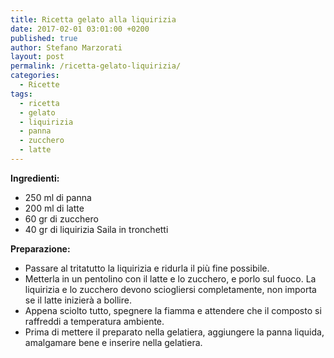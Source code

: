 ```yaml
---
title: Ricetta gelato alla liquirizia
date: 2017-02-01 03:01:00 +0200
published: true
author: Stefano Marzorati
layout: post
permalink: /ricetta-gelato-liquirizia/
categories:
  - Ricette
tags:
  - ricetta
  - gelato
  - liquirizia
  - panna
  - zucchero
  - latte
---
```

**Ingredienti:**   

  - 250 ml di panna
  - 200 ml di latte
  - 60 gr di zucchero
  - 40 gr di liquirizia Saila in tronchetti
  
**Preparazione:**   

* Passare al tritatutto la liquirizia e ridurla il più fine possibile.   
* Metterla in un pentolino con il latte e lo zucchero, e porlo sul fuoco. La liquirizia e lo zucchero devono sciogliersi completamente, non importa se il latte inizierà a bollire.   
* Appena sciolto tutto, spegnere la fiamma e attendere che il composto si raffreddi a temperatura ambiente.   
* Prima di mettere il preparato nella gelatiera, aggiungere la panna liquida, amalgamare bene e inserire nella gelatiera.   